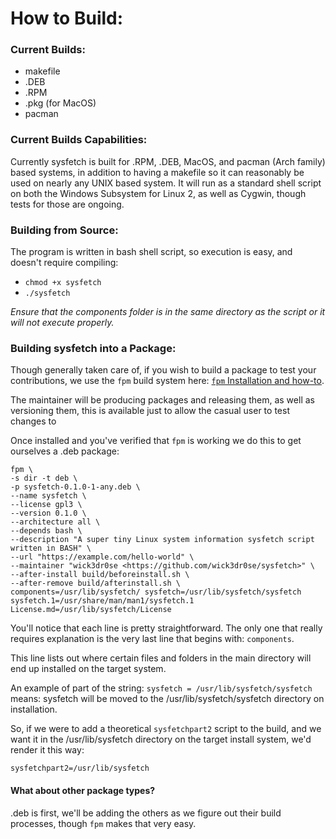 # How to Build:

### Current Builds:
* makefile
* .DEB
* .RPM
* .pkg (for MacOS)
* pacman

### Current Builds Capabilities:
Currently sysfetch is built for .RPM, .DEB, MacOS, and pacman (Arch family) based systems, in addition to having a makefile so it can reasonably be used on nearly any UNIX based system. It will run as a standard shell script on both the Windows Subsystem for Linux 2, as well as Cygwin, though tests for those are ongoing.

### Building from Source:
The program is written in bash shell script, so execution is easy, and doesn't require compiling:
* `chmod +x sysfetch`
* `./sysfetch`

*Ensure that the components folder is in the same directory as the script or it will not execute properly.*

### Building sysfetch into a Package:
Though generally taken care of, if you wish to build a package to test your contributions, we use the `fpm` build system here: [`fpm` Installation and how-to](https://fpm.readthedocs.io/en/latest/installation.html).

The maintainer will be producing packages and releasing them, as well as versioning them, this is available just to allow the casual user to test changes to

Once installed and you've verified that `fpm` is working we do this to get ourselves a .deb package:



    fpm \
    -s dir -t deb \
    -p sysfetch-0.1.0-1-any.deb \
    --name sysfetch \
    --license gpl3 \
    --version 0.1.0 \
    --architecture all \
    --depends bash \
    --description "A super tiny Linux system information sysfetch script written in BASH" \
    --url "https://example.com/hello-world" \
    --maintainer "wick3dr0se <https://github.com/wick3dr0se/sysfetch>" \
    --after-install build/beforeinstall.sh \
    --after-remove build/afterinstall.sh \
    components=/usr/lib/sysfetch/ sysfetch=/usr/lib/sysfetch/sysfetch sysfetch.1=/usr/share/man/man1/sysfetch.1 License.md=/usr/lib/sysfetch/License

You'll notice that each line is pretty straightforward. The only one that really requires explanation is the very last line that begins with: `components`.

This line lists out where certain files and folders in the main directory will end up installed on the target system.

An example of part of the string: `sysfetch = /usr/lib/sysfetch/sysfetch` means:
sysfetch will be moved to the /usr/lib/sysfetch/sysfetch directory on installation.

So, if we were to add a theoretical `sysfetchpart2` script to the build, and we want it in the /usr/lib/sysfetch directory on the target install system, we'd render it this way:

`sysfetchpart2=/usr/lib/sysfetch`

#### What about other package types?

.deb is first, we'll be adding the others as we figure out their build processes, though `fpm` makes that very easy.
